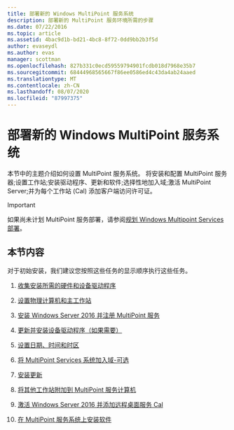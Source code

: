 ```yaml
---
title: 部署新的 Windows MultiPoint 服务系统
description: 部署新的 MultiPoint 服务环境所需的步骤
ms.date: 07/22/2016
ms.topic: article
ms.assetid: 4bac9d1b-bd21-4bc8-8f72-0dd9bb2b3f5d
author: evaseydl
ms.author: evas
manager: scottman
ms.openlocfilehash: 827b331c0ecd59559794901fcdb018d7968e35b7
ms.sourcegitcommit: 68444968565667f86ee0586ed4c43da4ab24aaed
ms.translationtype: MT
ms.contentlocale: zh-CN
ms.lasthandoff: 08/07/2020
ms.locfileid: "87997375"
---
```

# <a name="deploy-a-new-windows-multipoint-services-system"></a>部署新的 Windows MultiPoint 服务系统
本节中的主题介绍如何设置 MultiPoint 服务系统。 将安装和配置 MultiPoint 服务器;设置工作站;安装驱动程序、更新和软件;选择性地加入域;激活 MultiPoint Server;并为每个工作站 (Cal) 添加客户端访问许可证。

> [!IMPORTANT]
> 如果尚未计划 MultiPoint 服务部署，请参阅[规划 Windows Multipoint Services 部署](Planning-a-MultiPoint-Services-Deployment.md)。

## <a name="in-this-section"></a>本节内容
对于初始安装，我们建议您按照这些任务的显示顺序执行这些任务。

1.  [收集安装所需的硬件和设备驱动程序](./multipoint-hardware-device-drivers.md)

2.  [设置物理计算机和主工作站](Set-up-the-physical-computer-and-primary-station.md)

3.  [安装 Windows Server 2016 并注册 MultiPoint 服务](Install-MultiPoint-services.md)

4.  [更新并安装设备驱动程序（如果需要）](Update-and-install-device-drivers-if-needed.md)

5.  [设置日期、时间和时区](./set-the-date-time.md)

6.  [将 MultiPoint Services 系统加入域-可选](./join-multipoint-services-to-a-domain.md)

7.  [安装更新](Install-updates.md)

8.  [将其他工作站附加到 MultiPoint 服务计算机](./multipoint-attach-additional-stations.md)

9. [激活 Windows Server 2016 并添加远程桌面服务 Cal](./manage-client-access-licenses.md)

10. [在 MultiPoint 服务系统上安装软件](./install-software-on-multipoint.md)